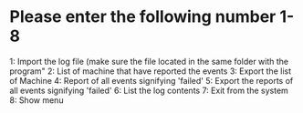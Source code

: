# Please enter the following number 1-8
1: Import the log file (make sure the file located in the same folder with the program"
2: List of machine that have reported the events
3: Export the list of Machine
4: Report of all events signifying 'failed'
5: Export the reports of all events signifying 'failed'
6: List the log contents
7: Exit from the system
8: Show menu
